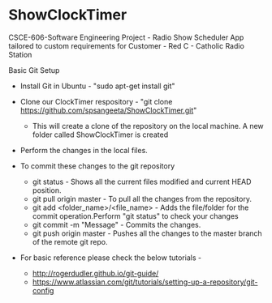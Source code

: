ShowClockTimer
==============

CSCE-606-Software Engineering Project - Radio Show Scheduler App tailored to custom requirements for Customer - Red C - Catholic Radio Station

Basic Git Setup

* Install Git in Ubuntu - "sudo apt-get install git"
* Clone our ClockTimer respository - "git clone https://github.com/spsangeeta/ShowClockTimer.git"
  * This will create a clone of the repository on the local machine. A new folder called ShowClockTimer is created
* Perform the changes in the local files.
* To commit these changes to the git repository
  * git status - Shows all the current files modified and current HEAD position.
  * git pull origin master - To pull all the changes from the repository.
  * git add <folder_name>/<file_name> - Adds the file/folder for the commit operation.Perform "git status" to check your changes
  * git commit -m "Message" - Commits the changes.
  * git push origin master - Pushes all the changes to the master branch of the remote git repo.

* For basic reference please check the below tutorials - 
  * http://rogerdudler.github.io/git-guide/
  * https://www.atlassian.com/git/tutorials/setting-up-a-repository/git-config
